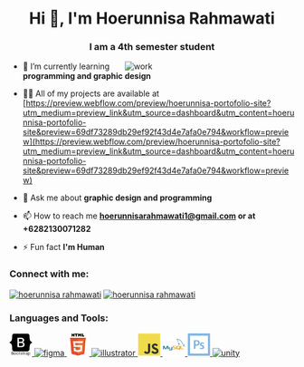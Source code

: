<h1 align="center">Hi 👋, I'm Hoerunnisa Rahmawati</h1>
<h3 align="center">I am a 4th semester student</h3>
<img align="right" alt="work" width="300" src="https://user-images.githubusercontent.com/132890652/241001934-95a9797a-a07c-4499-bcd3-937e0900af90.gif"/>

- 🌱 I’m currently learning **programming and graphic design**

- 👨‍💻 All of my projects are available at [https://preview.webflow.com/preview/hoerunnisa-portofolio-site?utm_medium=preview_link&utm_source=dashboard&utm_content=hoerunnisa-portofolio-site&preview=69df73289db29ef92f43d4e7afa0e794&workflow=preview](https://preview.webflow.com/preview/hoerunnisa-portofolio-site?utm_medium=preview_link&utm_source=dashboard&utm_content=hoerunnisa-portofolio-site&preview=69df73289db29ef92f43d4e7afa0e794&workflow=preview)

- 💬 Ask me about **graphic design and programming**

- 📫 How to reach me **hoerunnisarahmawati1@gmail.com or at +6282130071282**

- ⚡ Fun fact **I'm Human**

<h3 align="left">Connect with me:</h3>
<p align="left">
<a href="https://linkedin.com/in/hoerunnisa rahmawati" target="blank"><img align="center" src="https://raw.githubusercontent.com/rahuldkjain/github-profile-readme-generator/master/src/images/icons/Social/linked-in-alt.svg" alt="hoerunnisa rahmawati" height="30" width="40" /></a>
<a href="https://www.youtube.com/c/hoerunnisa rahmawati" target="blank"><img align="center" src="https://raw.githubusercontent.com/rahuldkjain/github-profile-readme-generator/master/src/images/icons/Social/youtube.svg" alt="hoerunnisa rahmawati" height="30" width="40" /></a>
</p>

<h3 align="left">Languages and Tools:</h3>
<p align="left"> <a href="https://getbootstrap.com" target="_blank" rel="noreferrer"> <img src="https://raw.githubusercontent.com/devicons/devicon/master/icons/bootstrap/bootstrap-plain-wordmark.svg" alt="bootstrap" width="40" height="40"/> </a> <a href="https://www.figma.com/" target="_blank" rel="noreferrer"> <img src="https://www.vectorlogo.zone/logos/figma/figma-icon.svg" alt="figma" width="40" height="40"/> </a> <a href="https://www.w3.org/html/" target="_blank" rel="noreferrer"> <img src="https://raw.githubusercontent.com/devicons/devicon/master/icons/html5/html5-original-wordmark.svg" alt="html5" width="40" height="40"/> </a> <a href="https://www.adobe.com/in/products/illustrator.html" target="_blank" rel="noreferrer"> <img src="https://www.vectorlogo.zone/logos/adobe_illustrator/adobe_illustrator-icon.svg" alt="illustrator" width="40" height="40"/> </a> <a href="https://developer.mozilla.org/en-US/docs/Web/JavaScript" target="_blank" rel="noreferrer"> <img src="https://raw.githubusercontent.com/devicons/devicon/master/icons/javascript/javascript-original.svg" alt="javascript" width="40" height="40"/> </a> <a href="https://www.mysql.com/" target="_blank" rel="noreferrer"> <img src="https://raw.githubusercontent.com/devicons/devicon/master/icons/mysql/mysql-original-wordmark.svg" alt="mysql" width="40" height="40"/> </a> <a href="https://www.photoshop.com/en" target="_blank" rel="noreferrer"> <img src="https://raw.githubusercontent.com/devicons/devicon/master/icons/photoshop/photoshop-line.svg" alt="photoshop" width="40" height="40"/> </a> <a href="https://unity.com/" target="_blank" rel="noreferrer"> <img src="https://www.vectorlogo.zone/logos/unity3d/unity3d-icon.svg" alt="unity" width="40" height="40"/> </a> </p>
